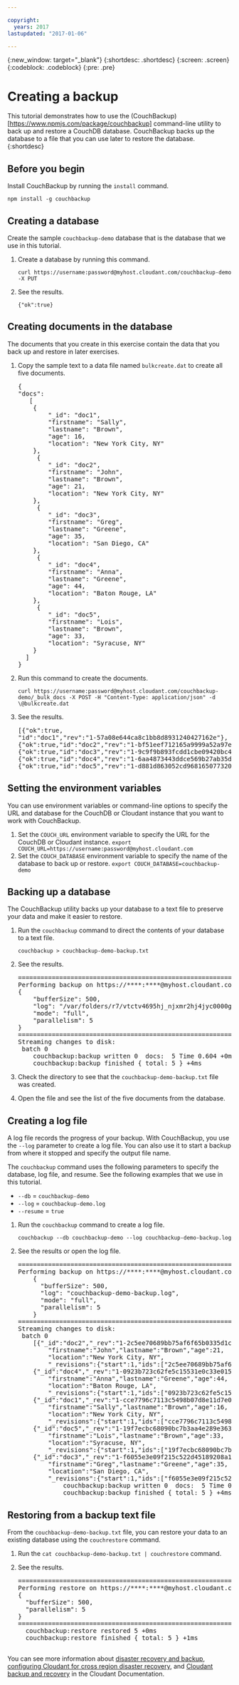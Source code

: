 ```yaml
---

copyright:
  years: 2017
lastupdated: "2017-01-06"

---
```


{:new_window: target="_blank"}
{:shortdesc: .shortdesc}
{:screen: .screen}
{:codeblock: .codeblock}
{:pre: .pre}

# Creating a backup

This tutorial demonstrates how to use the 
(CouchBackup)[https://www.npmjs.com/package/couchbackup] command-line 
utility to back up and restore a CouchDB database. CouchBackup backs up 
the database to a file that you can use later to restore the database. 
{:shortdesc}

## Before you begin

Install CouchBackup by running the `install` command. 

`npm install -g couchbackup`
 

## Creating a database

Create the sample `couchbackup-demo` database that 
is the database that we use in this tutorial.
 
<ol><li>Create a database by running this command.
<p><code>curl https://username:password@myhost.cloudant.com/couchbackup-demo -X PUT</code></p></li>
<li>See the results. 
<p><code>{"ok":true}</code></p></li></ol>

## Creating documents in the database

The documents that you create in this exercise contain the data that you 
back up and restore in later exercises. 

<ol><li>Copy the sample text to a data file named <code>bulkcreate.dat</code> to create all five documents.
<p><pre>{
"docs": 
   [
	{ 
		"_id": "doc1",
		"firstname": "Sally",
		"lastname": "Brown",
		"age": 16,
		"location": "New York City, NY"
    },
     { 
		"_id": "doc2",
        "firstname": "John",
	    "lastname": "Brown",
	    "age": 21,
        "location": "New York City, NY"
    },
     {
		"_id": "doc3",
		"firstname": "Greg",
		"lastname": "Greene",
		"age": 35,
		"location": "San Diego, CA"
    },
     {
		"_id": "doc4",
		"firstname": "Anna",
		"lastname": "Greene",
		"age": 44,
		"location": "Baton Rouge, LA"
    },
     {
		"_id": "doc5",
		"firstname": "Lois",
		"lastname": "Brown",
		"age": 33,
		"location": "Syracuse, NY"
    }
  ]
}</pre></p></li>
<li>Run this command to create the documents. 
<p><code>curl https://username:password@myhost.cloudant.com/couchbackup-demo/_bulk_docs -X POST -H "Content-Type: application/json" -d \@bulkcreate.dat</code></p>
</li>
<li>See the results. 
<p><pre>[{"ok":true,
"id":"doc1","rev":"1-57a08e644ca8c1bb8d8931240427162e"},
{"ok":true,"id":"doc2","rev":"1-bf51eef712165a9999a52a97e2209ac0"},
{"ok":true,"id":"doc3","rev":"1-9c9f9b893fcdd1cbe09420bc4e62cc71"},
{"ok":true,"id":"doc4","rev":"1-6aa4873443ddce569b27ab35d7bf78a2"},
{"ok":true,"id":"doc5","rev":"1-d881d863052cd9681650773206c0d65a"}]</pre></p>
</li></ol>

## Setting the environment variables

You can use environment variables or command-line options to specify the 
URL and database for the CouchDB or Cloudant instance that you want to work 
with CouchBackup. 

1.  Set the `COUCH_URL` environment variable to specify the URL for the CouchDB or Cloudant instance. 
    `export COUCH_URL=https://username:password@myhost.cloudant.com`
2.  Set the `COUCH_DATABASE` environment variable to specify the name of the database to back up or restore. 
    `export COUCH_DATABASE=couchbackup-demo`


## Backing up a database

The CouchBackup utility backs up your database to a text file to preserve 
your data and make it easier to restore. 

1.  Run the `couchbackup` command to direct the contents of your database to a text file. 
 
    `couchbackup > couchbackup-demo-backup.txt`

2.  See the results. 

    <pre>================================================================================
    Performing backup on https://****:****@myhost.cloudant.com/couchbackup-demo using configuration:
    {
        "bufferSize": 500,
        "log": "/var/folders/r7/vtctv4695hj_njxmr2hj4jyc0000gn/T/tmp-3132gHPWk9A9yGVe.tmp",
        "mode": "full",
        "parallelism": 5
    }
    ================================================================================
    Streaming changes to disk:
     batch 0
        couchbackup:backup written 0  docs:  5 Time 0.604 +0ms
        couchbackup:backup finished { total: 5 } +4ms
    </pre>
    
3.  Check the directory to see that the `couchbackup-demo-backup.txt` file was created. 
4.  Open the file and see the list of the five documents from the database.  

## Creating a log file

A log file records the progress of your backup. With CouchBackup, you use the `--log` parameter 
to create a log file. You can also use it to start a backup from where it stopped 
and specify the output file name. 

The `couchbackup` command uses the following parameters to specify the database, 
log file, and resume. See the following examples that we use in this tutorial. 

*   `--db` = `couchbackup-demo`
*   `--log` = `couchbackup-demo.log`
*   `--resume` = `true`


1.  Run the `couchbackup` command to create a log file. 
 
    `couchbackup --db couchbackup-demo --log couchbackup-demo-backup.log`
    
2.  See the results or open the log file.
    
    <pre>================================================================================
    Performing backup on https://****:****@myhost.cloudant.com/couchbackup-demo using configuration:
        {
          "bufferSize": 500,
          "log": "couchbackup-demo-backup.log",
          "mode": "full",
          "parallelism": 5
        }
    ================================================================================
    Streaming changes to disk:
     batch 0
        [{"_id":"doc2","_rev":"1-2c5ee70689bb75af6f65b0335d1c92f4",
            "firstname":"John","lastname":"Brown","age":21,
            "location":"New York City, NY",
            "_revisions":{"start":1,"ids":["2c5ee70689bb75af6f65b0335d1c92f4"]}},
        {"_id":"doc4","_rev":"1-0923b723c62fe5c15531e0c33e015148",
            "firstname":"Anna","lastname":"Greene","age":44,
            "location":"Baton Rouge, LA",
            "_revisions":{"start":1,"ids":["0923b723c62fe5c15531e0c33e015148"]}},
        {"_id":"doc1","_rev":"1-cce7796c7113c5498b07d8e11d7e0c12",
            "firstname":"Sally","lastname":"Brown","age":16,
            "location":"New York City, NY",
            "_revisions":{"start":1,"ids":["cce7796c7113c5498b07d8e11d7e0c12"]}},
        {"_id":"doc5","_rev":"1-19f7ecbc68090bc7b3aa4e289e363576",
            "firstname":"Lois","lastname":"Brown","age":33,
            "location":"Syracuse, NY",
            "_revisions":{"start":1,"ids":["19f7ecbc68090bc7b3aa4e289e363576"]}},
        {"_id":"doc3","_rev":"1-f6055e3e09f215c522d45189208a1bdf",
            "firstname":"Greg","lastname":"Greene","age":35,
            "location":"San Diego, CA",
            "_revisions":{"start":1,"ids":["f6055e3e09f215c522d45189208a1bdf"]}}]
                couchbackup:backup written 0  docs:  5 Time 0.621 +0ms
                couchbackup:backup finished { total: 5 } +4ms
    </pre>
    
##  Restoring from a backup text file

From the `couchbackup-demo-backup.txt` file, you can restore your data to an 
existing database using the `couchrestore` command. 

1.  Run the `cat couchbackup-demo-backup.txt | couchrestore` command.
2.  See the results. 

    <pre>================================================================================
    Performing restore on https://****:****@myhost.cloudant.com/couchbackup-demo using configuration:
    {
      "bufferSize": 500,
      "parallelism": 5
    }
    ================================================================================
      couchbackup:restore restored 5 +0ms
      couchbackup:restore finished { total: 5 } +1ms
      </pre>

You can see more information about [disaster recovery and backup](../guides/disaster-recovery-and-backup.html#disaster-recovery-and-backup), [configuring Cloudant for cross region disaster recovery](../guides/active-active.html#configuring-cloudant-for-cross-region-disaster-recovery), and [Cloudant backup and recovery](../guides/backup-cookbook.html#cloudant-backup-and-recovery) in the Cloudant Documentation.  

